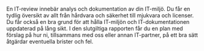 En IT-review innebär analys och dokumentation av din IT-miljö. Du får en tydlig översikt av allt från hårdvara och säkerhet till mjukvara och licenser. Du får också en bra grund för att hålla IT-miljön och IT-dokumentationen uppdaterad på lång sikt. I den slutgiltiga rapporten får du en plan med förslag på hur ni, tillsammans med oss eller annan IT-partner, på ett bra sätt åtgärdar eventuella brister och fel.
